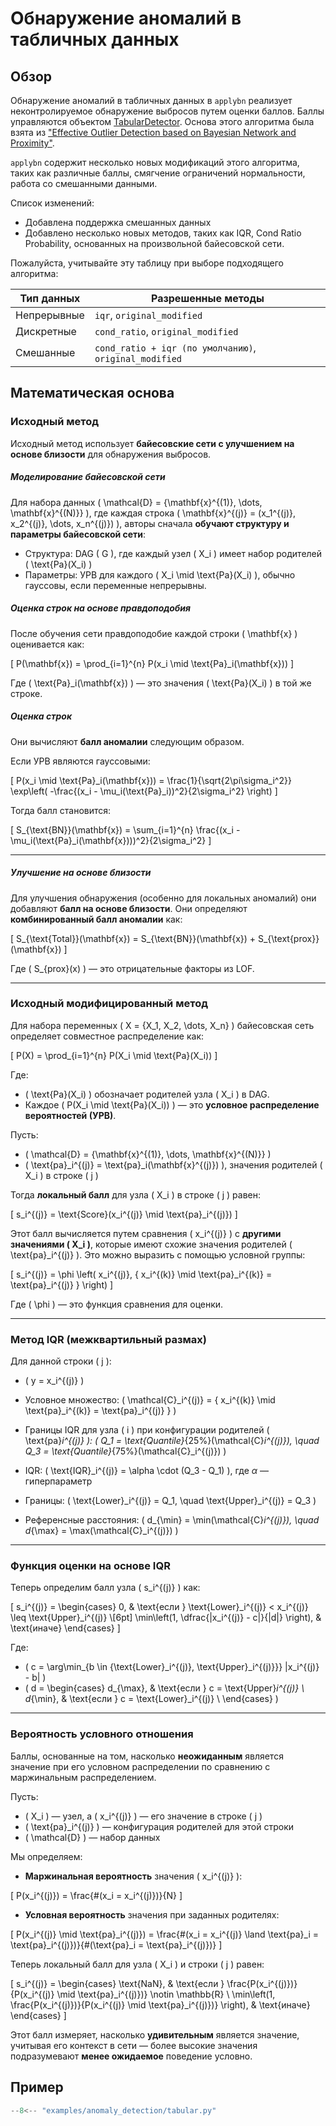 # Обнаружение аномалий в табличных данных

## Обзор

Обнаружение аномалий в табличных данных в `applybn` реализует неконтролируемое обнаружение выбросов путем оценки баллов.
Баллы управляются объектом [TabularDetector](../../api/anomaly_detection/tabular_anomaly_detector.md).
Основа этого алгоритма была взята
из ["Effective Outlier Detection based on Bayesian Network and Proximity"](https://ieeexplore.ieee.org/document/8622230).

`applybn` содержит несколько новых модификаций этого алгоритма, таких как различные баллы,
смягчение ограничений нормальности, работа со смешанными данными.

Список изменений:

- Добавлена поддержка смешанных данных
- Добавлено несколько новых методов, таких как IQR, Cond Ratio Probability, основанных на произвольной байесовской сети.

Пожалуйста, учитывайте эту таблицу при выборе подходящего алгоритма:

| Тип данных  | Разрешенные методы                                   |
|-------------|---------------------------------------------------|
| Непрерывные | `iqr`, `original_modified`                        |
| Дискретные  | `cond_ratio`, `original_modified`                 |
| Смешанные   | `cond_ratio + iqr (по умолчанию)`, `original_modified` |

## Математическая основа

### Исходный метод

Исходный метод использует **байесовские сети с улучшением на основе близости** для обнаружения выбросов.

##### Моделирование байесовской сети

Для набора данных \( \mathcal{D} = \{\mathbf{x}^{(1)}, \dots, \mathbf{x}^{(N)}\} \),
где каждая строка \( \mathbf{x}^{(j)} = (x_1^{(j)}, x_2^{(j)}, \dots, x_n^{(j)}) \),
авторы сначала **обучают структуру и параметры байесовской сети**:

- Структура: DAG \( G \), где каждый узел \( X_i \) имеет набор родителей \( \text{Pa}(X_i) \)
- Параметры: УРВ для каждого \( X_i \mid \text{Pa}(X_i) \), обычно гауссовы, если переменные непрерывны.

##### Оценка строк на основе правдоподобия

После обучения сети правдоподобие каждой строки \( \mathbf{x} \) оценивается как:

\[
P(\mathbf{x}) = \prod_{i=1}^{n} P(x_i \mid \text{Pa}_i(\mathbf{x}))
\]

Где \( \text{Pa}_i(\mathbf{x}) \) — это значения \( \text{Pa}(X_i) \) в той же строке.

##### Оценка строк

Они вычисляют **балл аномалии** следующим образом.

Если УРВ являются гауссовыми:

\[
P(x_i \mid \text{Pa}_i(\mathbf{x})) = \frac{1}{\sqrt{2\pi\sigma_i^2}} \exp\left( -\frac{(x_i - \mu_i(\text{Pa}_i))^2}{2\sigma_i^2} \right)
\]

Тогда балл становится:

\[
S_{\text{BN}}(\mathbf{x}) = \sum_{i=1}^{n} \frac{(x_i - \mu_i(\text{Pa}_i(\mathbf{x})))^2}{2\sigma_i^2}
\]

---

##### Улучшение на основе близости

Для улучшения обнаружения (особенно для локальных аномалий) они добавляют **балл на основе близости**.
Они определяют **комбинированный балл аномалии** как:

\[
S_{\text{Total}}(\mathbf{x}) = S_{\text{BN}}(\mathbf{x}) + S_{\text{prox}}(\mathbf{x})
\]

Где \( S_{prox}(x) \) — это отрицательные факторы из LOF.

---

### Исходный модифицированный метод

Для набора переменных \( X = \{X_1, X_2, \dots, X_n\} \) байесовская сеть определяет совместное распределение как:

\[
P(X) = \prod_{i=1}^{n} P(X_i \mid \text{Pa}(X_i))
\]

Где:

- \( \text{Pa}(X_i) \) обозначает родителей узла \( X_i \) в DAG.
- Каждое \( P(X_i \mid \text{Pa}(X_i)) \) — это **условное распределение вероятностей (УРВ)**.

Пусть:

- \( \mathcal{D} = \{\mathbf{x}^{(1)}, \dots, \mathbf{x}^{(N)}\} \)
- \( \text{pa}_i^{(j)} = \text{pa}_i(\mathbf{x}^{(j)}) \), значения родителей \( X_i \) в строке \( j \)

Тогда **локальный балл** для узла \( X_i \) в строке \( j \) равен:

\[
s_i^{(j)} = \text{Score}(x_i^{(j)} \mid \text{pa}_i^{(j)})
\]

Этот балл вычисляется путем сравнения \( x_i^{(j)} \) с **другими значениями \( X_i \)**, которые имеют схожие значения родителей \( \text{pa}_i^{(j)} \). Это можно выразить с помощью условной группы:

\[
s_i^{(j)} = \phi \left( x_i^{(j)}, \{ x_i^{(k)} \mid \text{pa}_i^{(k)} = \text{pa}_i^{(j)} \} \right)
\]

Где \( \phi \) — это функция сравнения для оценки.

---

### Метод IQR (межквартильный размах)

Для данной строки \( j \):

- \( y = x_i^{(j)} \)
- Условное множество:
  \(
  \mathcal{C}_i^{(j)} = \{ x_i^{(k)} \mid \text{pa}_i^{(k)} = \text{pa}_i^{(j)} \}
  \)

- Границы IQR для узла \( i \) при конфигурации родителей \( \text{pa}_i^{(j)} \):
  \(
  Q_1 = \text{Quantile}_{25\%}(\mathcal{C}_i^{(j)}), \quad Q_3 = \text{Quantile}_{75\%}(\mathcal{C}_i^{(j)})
  \)

- IQR:
  \(
  \text{IQR}_i^{(j)} = \alpha \cdot (Q_3 - Q_1)
  \), где $\alpha$ — гиперпараметр

- Границы:
  \(
  \text{Lower}_i^{(j)} = Q_1, \quad \text{Upper}_i^{(j)} = Q_3
  \)

- Референсные расстояния:
  \(
  d_{\min} = \min(\mathcal{C}_i^{(j)}), \quad d_{\max} = \max(\mathcal{C}_i^{(j)})
  \)

---

### Функция оценки на основе IQR

Теперь определим балл узла \( s_i^{(j)} \) как:

\[
s_i^{(j)} =
\begin{cases}
0, & \text{если } \text{Lower}_i^{(j)} < x_i^{(j)} \leq \text{Upper}_i^{(j)} \\[6pt]
\min\left(1, \dfrac{|x_i^{(j)} - c|}{|d|} \right), & \text{иначе}
\end{cases}
\]

Где:

- \( c = \arg\min_{b \in \{\text{Lower}_i^{(j)}, \text{Upper}_i^{(j)}\}} |x_i^{(j)} - b| \)
- \( d = \begin{cases}
d_{\max}, & \text{если } c = \text{Upper}_i^{(j)} \\
d_{\min}, & \text{если } c = \text{Lower}_i^{(j)} \\
\end{cases} \)

---

### Вероятность условного отношения
Баллы, основанные на том, насколько **неожиданным** является значение при его условном распределении по сравнению с маржинальным распределением.

Пусть:

- \( X_i \) — узел, а \( x_i^{(j)} \) — его значение в строке \( j \)
- \( \text{pa}_i^{(j)} \) — конфигурация родителей для этой строки
- \( \mathcal{D} \) — набор данных

Мы определяем:

- **Маржинальная вероятность** значения \( x_i^{(j)} \):

\[
P(x_i^{(j)}) = \frac{\#(x_i = x_i^{(j)})}{N}
\]

- **Условная вероятность** значения при заданных родителях:

\[
P(x_i^{(j)} \mid \text{pa}_i^{(j)}) = \frac{\#(x_i = x_i^{(j)} \land \text{pa}_i = \text{pa}_i^{(j)})}{\#(\text{pa}_i = \text{pa}_i^{(j)})}
\]

Теперь локальный балл для узла \( X_i \) и строки \( j \) равен:

\[
s_i^{(j)} =
\begin{cases}
\text{NaN}, & \text{если } \frac{P(x_i^{(j)})}{P(x_i^{(j)} \mid \text{pa}_i^{(j)})} \notin \mathbb{R} \\
\min\left(1, \frac{P(x_i^{(j)})}{P(x_i^{(j)} \mid \text{pa}_i^{(j)})} \right), & \text{иначе}
\end{cases}
\]

Этот балл измеряет, насколько **удивительным** является значение, учитывая его контекст в сети — более высокие значения подразумевают **менее ожидаемое** поведение условно.

## Пример

``` py title="examples/anomaly_detection/tabular.py"
--8<-- "examples/anomaly_detection/tabular.py"
```
